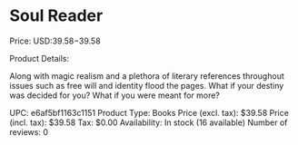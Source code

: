 # Soul Reader

Price: USD:$39.58-$39.58

Product Details:

Along with magic realism and a plethora of literary references throughout issues such as free will and identity flood the pages. What if your destiny was decided for you? What if you were meant for more?

UPC: e6af5bf1163c1151
Product Type: Books
Price (excl. tax): $39.58
Price (incl. tax): $39.58
Tax: $0.00
Availability: In stock (16 available)
Number of reviews: 0